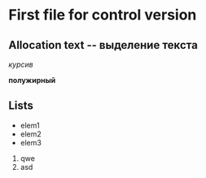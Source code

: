 # First file for control version


## Allocation text -- выделение текста
*курсив*

**полужирный**

## Lists
* elem1
* elem2
* elem3

1. qwe
2. asd